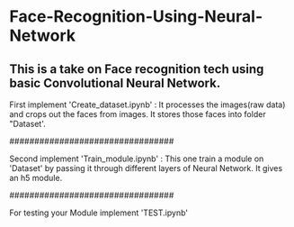 # Face-Recognition-Using-Neural-Network
This is a take on Face recognition tech using basic Convolutional Neural Network.
-
First implement 'Create_dataset.ipynb' :
It processes the images(raw data) and crops out the faces from images. It stores those faces into folder "Dataset'.

#################################

Second implement 'Train_module.ipynb' :
This one train a module on 'Dataset' by passing it through different layers of Neural Network. It gives an h5 module.

#################################

For testing your Module implement 'TEST.ipynb'
